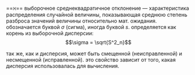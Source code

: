 ==$\aleph$== выборочное среднеквадратичное отклонение — характеристика распределения случайной величины, показывающая среднюю степень разброса значений величины относительно мат. ожидания. обозначается буквой $\sigma$ (сигма), иногда буквой $s$. определяется как корень из выборочной дисперсии:
$$\sigma = \sqrt{S^2_n}$$

так же, как и дисперсия, может быть смещенной (неисправленной) и несмещенной (исправленной). это свойство зависит от того, какая дисперсия использовалась для вычисления.

